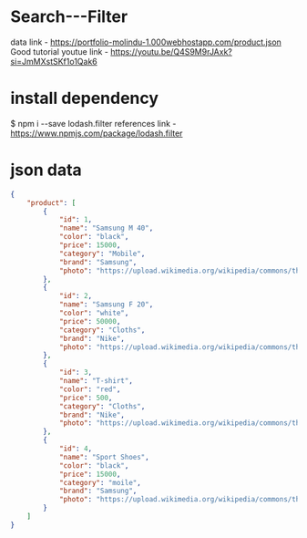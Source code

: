 # Search---Filter
data link - https://portfolio-molindu-1.000webhostapp.com/product.json <br>
Good tutorial youtue link - https://youtu.be/Q4S9M9rJAxk?si=JmMXstSKf1o1Qak6

# install dependency
$ npm i --save lodash.filter
references link - https://www.npmjs.com/package/lodash.filter 

# json data
```json
{
    "product": [
        {
            "id": 1,
            "name": "Samsung M 40",
            "color": "black",
            "price": 15000,
            "category": "Mobile",
            "brand": "Samsung",
            "photo": "https://upload.wikimedia.org/wikipedia/commons/thumb/7/71/I7500_with_screen_protector.jpg/1200px-I7500_with_screen_protector.jpg"
        },
        {
            "id": 2,
            "name": "Samsung F 20",
            "color": "white",
            "price": 50000,
            "category": "Cloths",
            "brand": "Nike",
            "photo": "https://upload.wikimedia.org/wikipedia/commons/thumb/7/71/I7500_with_screen_protector.jpg/1200px-I7500_with_screen_protector.jpg"
        },
        {
            "id": 3,
            "name": "T-shirt",
            "color": "red",
            "price": 500,
            "category": "Cloths",
            "brand": "Nike",
            "photo": "https://upload.wikimedia.org/wikipedia/commons/thumb/7/71/I7500_with_screen_protector.jpg/1200px-I7500_with_screen_protector.jpg"
        },
        {
            "id": 4,
            "name": "Sport Shoes",
            "color": "black",
            "price": 15000,
            "category": "moile",
            "brand": "Samsung",
            "photo": "https://upload.wikimedia.org/wikipedia/commons/thumb/7/71/I7500_with_screen_protector.jpg/1200px-I7500_with_screen_protector.jpg"
        }
    ]
}
```
